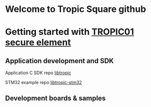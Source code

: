 # Welcome to Tropic Square github

# Getting started with [TROPIC01 secure element](https://tropicsquare.com/tropic01)

## Application development and SDK 
Application C SDK repo [libtropic](https://github.com/tropicsquare/libtropic)

STM32 example repo [libtropic-stm32](https://github.com/tropicsquare/libtropic-stm32)

## Development boards & samples 


